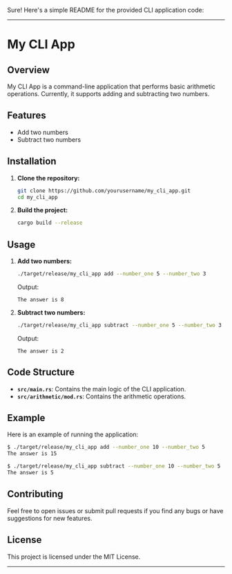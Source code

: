 Sure! Here's a simple README for the provided CLI application code:

---

# My CLI App

## Overview

My CLI App is a command-line application that performs basic arithmetic operations. Currently, it supports adding and subtracting two numbers.

## Features

- Add two numbers
- Subtract two numbers

## Installation

1. **Clone the repository:**
   ```bash
   git clone https://github.com/yourusername/my_cli_app.git
   cd my_cli_app
   ```

2. **Build the project:**
   ```bash
   cargo build --release
   ```

## Usage

1. **Add two numbers:**
   ```bash
   ./target/release/my_cli_app add --number_one 5 --number_two 3
   ```
   Output:
   ```
   The answer is 8
   ```

2. **Subtract two numbers:**
   ```bash
   ./target/release/my_cli_app subtract --number_one 5 --number_two 3
   ```
   Output:
   ```
   The answer is 2
   ```

## Code Structure

- **`src/main.rs`**: Contains the main logic of the CLI application.
- **`src/arithmetic/mod.rs`**: Contains the arithmetic operations.

## Example

Here is an example of running the application:

```bash
$ ./target/release/my_cli_app add --number_one 10 --number_two 5
The answer is 15

$ ./target/release/my_cli_app subtract --number_one 10 --number_two 5
The answer is 5
```

## Contributing

Feel free to open issues or submit pull requests if you find any bugs or have suggestions for new features.

## License

This project is licensed under the MIT License.

---

